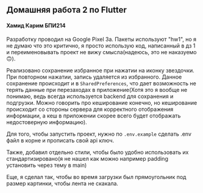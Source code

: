## Домашняя работа 2 по Flutter
#### Хамид Карим БПИ214

Разработку проводил на Google Pixel 3a. Пакеты используют "hw1", но я не думаю что это критично, я просто использую код, написанный в дз 1 и переименовывать проект не вижу смысла(надеюсь, это не наказуемо🙃).

Реализовано сохранение  избранное при нажатии на иконку звездочки. При повторном нажатии, запись удаляется из избранного. Данное сохранение происходит и в `SharedPreferences`, что дает возможность не терять данные при перезаходах в приложение(Хотя это я вообще не понимаю, ведь всегда используется backend для сохранения и подгрузки. Можно говорить про кеширование конечно, но кеширование происходит со стороны сервера для корректного отображения информации, а кеш в приложении скорее всего будет отображать недостоверную информацию).

Для того, чтобы запустить проект, нужно по `.env.example` сделать .env файл в корне и прописать свой api ключ.

Также, добавил отдельно стили, чтобы было удобно использовать их стандартизировано(я не нашел как можно например padding установить через тему в main)

Еще, я сделал так, чтобы во время загрузки был прямоугольник под размер картинки, чтобы лента не скакала.
